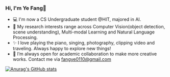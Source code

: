 ### Hi, I'm Ye Fang👋

- 💻 I'm now a CS Undergraduate student @HIT, majored in AI.
- 🌱 My research interests range across Computer Vision(object detection, scene understanding), Multi-modal Learning and Natural Language Processing.
- ✨ I love playing the piano, singing, photography, clipping video and traveling. Always happy to explore new things!
- 👯 I’m always open for academic collaboration to make more creative works. Contact me via fangye0110@gmail.com

[![Anurag's GitHub stats](https://github-readme-stats.vercel.app/api?username=aleafy&show_icons=true)](https://github.com/anuraghazra/github-readme-stats)

  
<!--
**Aleafy/Aleafy** is a ✨ _special_ ✨ repository because its `README.md` (this file) appears on your GitHub profile.
[![Anurag's GitHub stats](https://github-readme-stats.vercel.app/api?username=aleafy&show_icons=true)](https://github.com/anuraghazra/github-readme-stats)
Here are some ideas to get you started:

[![GitHub Streak](https://github-readme-streak-stats.herokuapp.com/?user=aleafy)](https://git.io/streak-stats)

[![trophy](https://github-profile-trophy.vercel.app/?username=aleafy)](https://github.com/ryo-ma/github-profile-trophy)
<p align = "center">
  <img src = "https://github-profile-trophy.vercel.app/?username=aleafy">
</p>
<p align = "center">
  <img src = "https://github-readme-streak-stats.herokuapp.com/?user=aleafy" style="height: 150%;">
</p>

<p align = "center">
  <img src = "https://github-readme-streak-stats.herokuapp.com/?user=aleafy" style="height: 150%;">
</p>

<p align = "center">
  <img src = "https://github-readme-stats.vercel.app/api/top-langs/?username=aleafy" style="height: 70%;">  
</p>

- 🔭 I’m currently working on ...
- 🌱 I’m currently learning ...
- 👯 I’m looking to collaborate on ...
- 🤔 I’m looking for help with ...
- 💬 Ask me about ...
- 📫 How to reach me: ...
- 😄 Pronouns: ...
- ⚡ Fun fact: ...
-->
